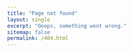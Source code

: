 ```yaml
---
title: "Page not found"
layout: single
excerpt: "Ooops, something went wrong."
sitemap: false
permalink: /404.html
---
```

